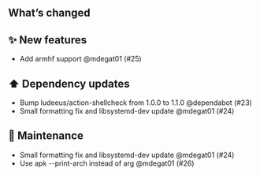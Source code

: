 ## What’s changed
## ✨ New features

- Add armhf support @mdegat01 (#25)

## ⬆️ Dependency updates

- Bump ludeeus/action-shellcheck from 1.0.0 to 1.1.0 @dependabot (#23)
- Small formatting fix and libsystemd-dev update @mdegat01 (#24)

## 🧰 Maintenance

- Small formatting fix and libsystemd-dev update @mdegat01 (#24)
- Use apk --print-arch instead of arg @mdegat01 (#26)
